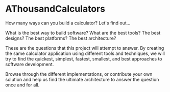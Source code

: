 # AThousandCalculators
How many ways can you build a calculator? Let's find out...

What is the best way to build software?  What are the best tools?  The best designs?  The best platforms?  The best architecture?

These are the questions that this project will attempt to answer.  By creating the same calculator application using different tools and techniques, we will try to find the quickest, simplest, fastest, smallest, and best approaches to software development.

Browse through the different implementations, or contribute your own solution and help us find the ultimate architecture to answer the question once and for all.
